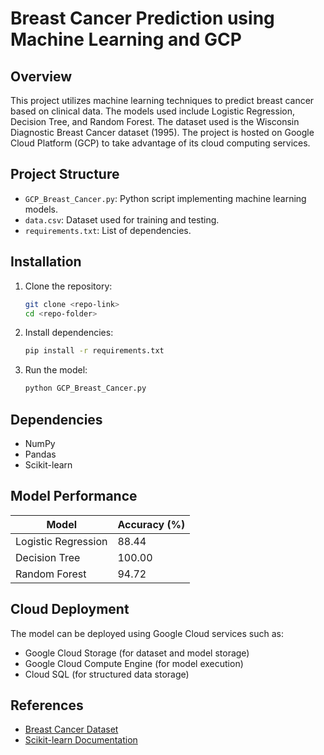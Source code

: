 # Breast Cancer Prediction using Machine Learning and GCP

## Overview
This project utilizes machine learning techniques to predict breast cancer based on clinical data. The models used include Logistic Regression, Decision Tree, and Random Forest. The dataset used is the Wisconsin Diagnostic Breast Cancer dataset (1995). The project is hosted on Google Cloud Platform (GCP) to take advantage of its cloud computing services.

## Project Structure
- `GCP_Breast_Cancer.py`: Python script implementing machine learning models.
- `data.csv`: Dataset used for training and testing.
- `requirements.txt`: List of dependencies.

## Installation
1. Clone the repository:
   ```bash
   git clone <repo-link>
   cd <repo-folder>
   ```
2. Install dependencies:
   ```bash
   pip install -r requirements.txt
   ```
3. Run the model:
   ```bash
   python GCP_Breast_Cancer.py
   ```

## Dependencies
- NumPy
- Pandas
- Scikit-learn

## Model Performance
| Model             | Accuracy (%) |
|------------------|-------------|
| Logistic Regression | 88.44        |
| Decision Tree      | 100.00       |
| Random Forest      | 94.72        |

## Cloud Deployment
The model can be deployed using Google Cloud services such as:
- Google Cloud Storage (for dataset and model storage)
- Google Cloud Compute Engine (for model execution)
- Cloud SQL (for structured data storage)

## References
- [Breast Cancer Dataset](https://www.kaggle.com/buddhiniw/breast-cancer-prediction)
- [Scikit-learn Documentation](https://scikit-learn.org/)
